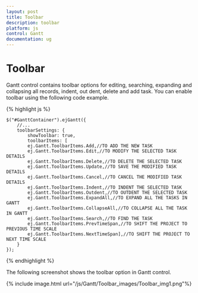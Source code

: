 ```yaml
---
layout: post
title: Toolbar
description: toolbar
platform: js
control: Gantt
documentation: ug
---
```


# Toolbar

Gantt control contains toolbar options for editing, searching, expanding and collapsing all records, indent, out dent, delete and add task. You can enable toolbar using the following code example.

{% highlight js %}

    $("#GanttContainer").ejGantt({
        //...
        toolbarSettings: { 
            showToolbar: true,
            toolbarItems: [
            ej.Gantt.ToolbarItems.Add,//TO ADD THE NEW TASK 
            ej.Gantt.ToolbarItems.Edit,//TO MODIFY THE SELECTED TASK DETAILS
            ej.Gantt.ToolbarItems.Delete,//TO DELETE THE SELECTED TASK
            ej.Gantt.ToolbarItems.Update,//TO SAVE THE MODIFIED TASK DETAILS
            ej.Gantt.ToolbarItems.Cancel,//TO CANCEL THE MODIFIED TASK DETAILS
            ej.Gantt.ToolbarItems.Indent,//TO INDENT THE SELECTED TASK 
            ej.Gantt.ToolbarItems.Outdent,//TO OUTDENT THE SELECTED TASK
            ej.Gantt.ToolbarItems.ExpandAll,//TO EXPAND ALL THE TASKS IN GANTT
            ej.Gantt.ToolbarItems.CollapseAll,//TO COLLAPSE ALL THE TASK IN GANTT
            ej.Gantt.ToolbarItems.Search,//TO FIND THE TASK
            ej.Gantt.ToolbarItems.PrevTimeSpan,//TO SHIFT THE PROJECT TO PREVIOUS TIME SCALE
            ej.Gantt.ToolbarItems.NextTimeSpan],//TO SHIFT THE PROJECT TO NEXT TIME SCALE
        }
    });


{% endhighlight %}

The following screenshot shows the toolbar option in Gantt control.

{% include image.html url="/js/Gantt/Toolbar_images/Toolbar_img1.png"%}

